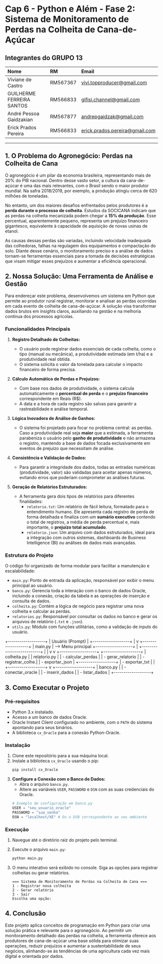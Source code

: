 
# Cap 6 - Python e Além - Fase 2: Sistema de Monitoramento de Perdas na Colheita de Cana-de-Açúcar

## Integrantes do GRUPO 13

| Nome | RM | Email |
| :--- | :--- | :--- |
| Viviane de Castro | RM567367 | vivi.topproducer@gmail.com |
| GUILHERME FERREIRA SANTOS | RM566833 | gifisi.channel@gmail.com |
| André Pessoa Gaidzakian | RM567877 | andrepgaidzak@gmail.com |
| Erick Prados Pereira | RM566833 | erick.prados.pereira@gmail.com |

-----

## 1\. O Problema do Agronegócio: Perdas na Colheita de Cana

O agronegócio é um pilar da economia brasileira, representando mais de 20% do PIB nacional. Dentro desse vasto setor, a cultura da cana-de-açúcar é uma das mais relevantes, com o Brasil sendo o maior produtor mundial. Na safra 2018/2019, por exemplo, a produção atingiu cerca de 620 milhões de toneladas.

No entanto, um dos maiores desafios enfrentados pelos produtores é a **perda durante o processo de colheita**. Estudos da SOCICANA indicam que as perdas na colheita mecanizada podem chegar a **15% da produção**. Esse percentual, aparentemente pequeno, representa um prejuízo financeiro gigantesco, equivalente à capacidade de aquisição de novas usinas de etanol.

As causas dessas perdas são variadas, incluindo velocidade inadequada das colhedoras, falhas na regulagem dos equipamentos e compactação do solo. Diante desse cenário, o monitoramento preciso e a análise de dados tornam-se ferramentas essenciais para a tomada de decisões estratégicas que visam mitigar esses prejuízos e aumentar a eficiência operacional.

## 2\. Nossa Solução: Uma Ferramenta de Análise e Gestão

Para endereçar este problema, desenvolvemos um sistema em Python que permite ao produtor rural registrar, monitorar e analisar as perdas ocorridas em cada evento de colheita de cana-de-açúcar. A solução visa transformar dados brutos em insights claros, auxiliando na gestão e na melhoria contínua dos processos agrícolas.

### Funcionalidades Principais

1.  **Registro Detalhado de Colheitas:**

      * O usuário pode registrar dados essenciais de cada colheita, como o tipo (manual ou mecânica), a produtividade estimada (em t/ha) e a produtividade real obtida.
      * O sistema solicita o valor da tonelada para calcular o impacto financeiro de forma precisa.

2.  **Cálculo Automático de Perdas e Prejuízos:**

      * Com base nos dados de produtividade, o sistema calcula automaticamente o **percentual de perda** e o **prejuízo financeiro** correspondente em Reais (R$).
      * A data e a hora de cada registro são salvas para garantir a rastreabilidade e análise temporal.

3.  **Lógica Inovadora de Análise de Ganhos:**

      * O sistema foi projetado para focar no problema central: as perdas. Caso a produtividade real seja **maior** que a estimada, a ferramenta parabeniza o usuário pelo **ganho de produtividade** e não armazena o registro, mantendo a base de dados focada exclusivamente em eventos de prejuízo que necessitam de análise.

4.  **Consistência e Validação de Dados:**

      * Para garantir a integridade dos dados, todas as entradas numéricas (produtividade, valor) são validadas para aceitar apenas números, evitando erros que poderiam comprometer as análises futuras.

5.  **Geração de Relatórios Estruturados:**

      * A ferramenta gera dois tipos de relatórios para diferentes finalidades:
          * `relatorio.txt`: Um relatório de fácil leitura, formatado para o entendimento humano. Ele apresenta cada registro de perda de forma detalhada e finaliza com um **sumário executivo** contendo o total de registros, a média de perda percentual e, mais importante, o **prejuízo total acumulado**.
          * `relatorio.json`: Um arquivo com dados estruturados, ideal para a integração com outros sistemas, dashboards de Business Intelligence (BI) ou análises de dados mais avançadas.

### Estrutura do Projeto

O código foi organizado de forma modular para facilitar a manutenção e escalabilidade:

  * `main.py`: Ponto de entrada da aplicação, responsável por exibir o menu principal ao usuário.
  * `banco.py`: Gerencia toda a interação com o banco de dados Oracle, incluindo a conexão, criação da tabela e as operações de inserção e consulta de dados.
  * `colheita.py`: Contém a lógica de negócio para registrar uma nova colheita e calcular as perdas.
  * `relatorios.py`: Responsável por consultar os dados no banco e gerar os arquivos de relatório (`.txt` e `.json`).
  * `utils.py`: Módulo com funções utilitárias, como a validação de inputs do usuário.

  +-------------------+
|  Usuário (Prompt) |
+-------------------+
    |
    v
+-------------------+
|  main.py          | --> Menu principal
+-------------------+
    |
    +--------------------------+
    |                          |
    v                          v
+-------------------+     +-------------------+
| colheita.py       |     | relatorio.py      |
| - calcular_perdas |     | - gerar_relatorio |
| - registrar_colhe.|     | - exportar_json   |
+-------------------+     | - exportar_txt    |
    |                     +-------------------+
    v
+-------------------+
| banco.py          |
| - conectar_oracle |
| - inserir_dados   |
| - listar_dados    |
+-------------------+


## 3\. Como Executar o Projeto

### Pré-requisitos

  * Python 3.x instalado.
  * Acesso a um banco de dados Oracle.
  * Oracle Instant Client configurado no ambiente, com o `PATH` do sistema apontando para seus binários.
  * A biblioteca `cx_Oracle` para a conexão Python-Oracle.

### Instalação

1.  Clone este repositório para a sua máquina local.
2.  Instale a biblioteca `cx_Oracle` usando o pip:
    ```bash
    pip install cx_Oracle
    ```
3.  **Configure a Conexão com o Banco de Dados:**
      * Abra o arquivo `banco.py`.
      * Altere as variáveis `USER`, `PASSWORD` e `DSN` com as suas credenciais do Oracle.
    <!-- end list -->
    ```python
    # Exemplo de configuração em banco.py
    USER = "seu_usuario_oracle"
    PASSWORD = "sua_senha"
    DSN = "localhost/XE" # Ou o DSN correspondente ao seu ambiente
    ```

### Execução

1.  Navegue até o diretório raiz do projeto pelo terminal.

2.  Execute o arquivo `main.py`:

    ```bash
    python main.py
    ```

3.  O menu interativo será exibido no console. Siga as opções para registrar colheitas ou gerar relatórios.

    ```
    === Sistema de Monitoramento de Perdas na Colheita de Cana ===
    1 - Registrar nova colheita
    2 - Gerar relatório
    3 - Sair
    Escolha uma opção:
    ```

## 4\. Conclusão

Este projeto aplica conceitos de programação em Python para criar uma solução prática e relevante para o agronegócio. Ao permitir um monitoramento detalhado das perdas na colheita, a ferramenta oferece aos produtores de cana-de-açúcar uma base sólida para otimizar suas operações, reduzir prejuízos e aumentar a sustentabilidade de seus negócios, alinhando-se às tendências de uma agricultura cada vez mais digital e orientada por dados.
